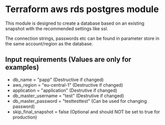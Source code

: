# Terraform aws rds postgres module
This module is designed to create a database based on an existing snapshot with the recommended settings like ssl.

The connection strings, passwords etc can be found in parameter store in the same account/region as the database.

## Input requirements (Values are only for examples)
* db_name = "papp" (Destructive if changed)
* aws_region = "eu-central-1" (Destructive if changed)
* application = "application" (Destrutive if changed)
* db_master_username = "test" (Destrutive if changed)
* db_master_password = "testtesttest" (Can be used for changing password)
* skip_final_snapshot = false (Optional and should NOT be set to true for production)